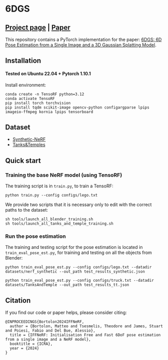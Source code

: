 # 6DGS
## [Project page](https://mbortolon97.github.io/6dgs/) |  [Paper](https://arxiv.org/)
This repository contains a PyTorch implementation for the paper: [6DGS: 6D Pose Estimation from a Single Image and a 3D Gaussian Splatting Model](https://arxiv.org/).

## Installation

#### Tested on Ubuntu 22.04 + Pytorch 1.10.1 

Install environment:
```
conda create -n TensoRF python=3.12
conda activate TensoRF
pip install torch torchvision
pip install tqdm scikit-image opencv-python configargparse lpips imageio-ffmpeg kornia lpips tensorboard
```


## Dataset
* [Synthetic-NeRF](https://drive.google.com/drive/folders/128yBriW1IG_3NJ5Rp7APSTZsJqdJdfc1) 
* [Tanks&Temples](https://dl.fbaipublicfiles.com/nsvf/dataset/TanksAndTemple.zip)


## Quick start
### Training the base NeRF model (using TensoRF)
The training script is in `train.py`, to train a TensoRF:

```
python train.py --config configs/lego.txt
```

We provide two scripts that it is necessary only to edit with the correct paths to the dataset:
```
sh tools/launch_all_blender_training.sh
sh tools/launch_all_tanks_and_temple_training.sh
```

### Run the pose estimation
The training and testing script for the pose estimation is located in `train_eval_pose_est.py`, for training and testing on all the objects from Blender:

```
python train_eval_pose_est.py --config configs/lego.txt --datadir datasets/nerf_synthetic --out_path test_results_synthetic.json
```

```
python train_eval_pose_est.py --config configs/truck.txt --datadir datasets/TanksAndTemple --out_path test_results_tt.json
```



## Citation
If you find our code or paper helps, please consider citing:
```
@INPROCEEDINGS{Bortolon2024IFFNeRF,
  author = {Bortolon, Matteo and Tsesmelis, Theodore and James, Stuart and Poiesi, Fabio and Del Bue, Alessio},
  title = {IFFNeRF: Initialisation Free and Fast 6DoF pose estimation from a single image and a NeRF model},
  booktitle = {ICRA},
  year = {2024}
}
```